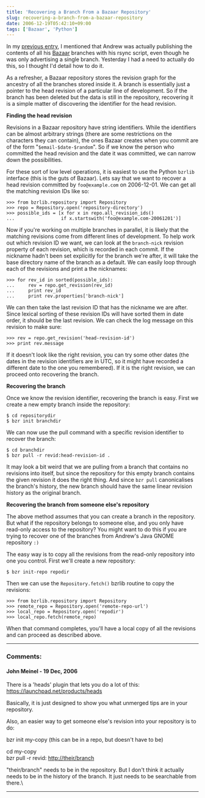 ```yaml
---
title: 'Recovering a Branch From a Bazaar Repository'
slug: recovering-a-branch-from-a-bazaar-repository
date: 2006-12-19T05:42:10+09:00
tags: ['Bazaar', 'Python']
---
```


In my [previous entry](re-pushing-a-bzr-branch-with-rsync.md), I
mentioned that Andrew was actually publishing the contents of all his
[Bazaar](http://bazaar-vcs.org/) branches with his rsync script, even
though he was only advertising a single branch. Yesterday I had a need
to actually do this, so I thought I\'d detail how to do it.

As a refresher, a Bazaar repository stores the revision graph for the
ancestry of all the branches stored inside it. A branch is essentially
just a pointer to the head revision of a particular line of development.
So if the branch has been deleted but the data is still in the
repository, recovering it is a simple matter of discovering the
identifier for the head revision.

**Finding the head revision**

Revisions in a Bazaar repository have string identifiers. While the
identifiers can be almost arbitrary strings (there are some restrictions
on the characters they can contain), the ones Bazaar creates when you
commit are of the form \"`$email-$date-$random`\". So if we know the
person who committed the head revision and the date it was committed, we
can narrow down the possibilities.

For these sort of low level operations, it is easiest to use the Python
`bzrlib` interface (this is the guts of Bazaar). Lets say that we want
to recover a head revision committed by `foo@example.com` on 2006-12-01.
We can get all the matching revision IDs like so:

    >>> from bzrlib.repository import Repository
    >>> repo = Repository.open('repository-directory')
    >>> possible_ids = [x for x in repo.all_revision_ids()
    ...                 if x.startswith('foo@example.com-20061201')]

Now if you\'re working on multiple branches in parallel, it is likely
that the matching revisions come from different lines of development. To
help work out which revision ID we want, we can look at the
`branch-nick` revision property of each revision, which is recorded in
each commit. If the nickname hadn\'t been set explicitly for the branch
we\'re after, it will take the base directory name of the branch as a
default. We can easily loop through each of the revisions and print a
the nicknames:

    >>> for rev_id in sorted(possible_ids):
    ...     rev = repo.get_revision(rev_id)
    ...     print rev_id
    ...     print rev.properties['branch-nick']

We can then take the last revision ID that has the nickname we are
after. Since lexical sorting of these revision IDs will have sorted them
in date order, it should be the last revision. We can check the log
message on this revision to make sure:

    >>> rev = repo.get_revision('head-revision-id')
    >>> print rev.message

If it doesn\'t look like the right revision, you can try some other
dates (the dates in the revision identifiers are in UTC, so it might
have recorded a different date to the one you remembered). If it is the
right revision, we can proceed onto recovering the branch.

**Recovering the branch**

Once we know the revision identifier, recovering the branch is easy.
First we create a new empty branch inside the repository:

    $ cd repositorydir
    $ bzr init branchdir

We can now use the pull command with a specific revision identifier to
recover the branch:

    $ cd branchdir
    $ bzr pull -r revid:head-revision-id .

It may look a bit weird that we are pulling from a branch that contains
no revisions into itself, but since the repository for this empty branch
contains the given revision it does the right thing. And since
`bzr pull` canonicalises the branch\'s history, the new branch should
have the same linear revision history as the original branch.

**Recovering the branch from someone else\'s repository**

The above method assumes that you can create a branch in the repository.
But what if the repository belongs to someone else, and you only have
read-only access to the repository? You might want to do this if you are
trying to recover one of the branches from Andrew\'s Java GNOME
repository `:)`

The easy way is to copy all the revisions from the read-only repository
into one you control. First we\'ll create a new repository:

    $ bzr init-repo repodir

Then we can use the `Repository.fetch()` bzrlib routine to copy the
revisions:

    >>> from bzrlib.repository import Repository
    >>> remote_repo = Repository.open('remote-repo-url')
    >>> local_repo = Repository.open('repodir')
    >>> local_repo.fetch(remote_repo)

When that command completes, you\'ll have a local copy of all the
revisions and can proceed as described above.

---
### Comments:
#### John Meinel - <time datetime="2006-12-19 13:27:53">19 Dec, 2006</time>

There is a \'heads\' plugin that lets you do a lot of this:
<https://launchpad.net/products/heads>

Basically, it is just designed to show you what unmerged tips are in
your repository.

Also, an easier way to get someone else\'s revision into your repository
is to do:

bzr init my-copy (this can be in a repo, but doesn\'t have to be)

cd my-copy\
bzr pull -r revid: <http://their/branch>

\"their/branch\" needs to be in the repository. But I don\'t think it
actually needs to be in the history of the branch. It just needs to be
searchable from there.\

---
